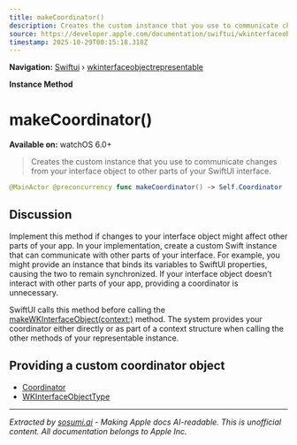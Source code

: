 ```yaml
---
title: makeCoordinator()
description: Creates the custom instance that you use to communicate changes from your interface object to other parts of your SwiftUI interface.
source: https://developer.apple.com/documentation/swiftui/wkinterfaceobjectrepresentable/makecoordinator()
timestamp: 2025-10-29T00:15:18.318Z
---
```


**Navigation:** [Swiftui](/documentation/swiftui) › [wkinterfaceobjectrepresentable](/documentation/swiftui/wkinterfaceobjectrepresentable)

**Instance Method**

# makeCoordinator()

**Available on:** watchOS 6.0+

> Creates the custom instance that you use to communicate changes from your interface object to other parts of your SwiftUI interface.

```swift
@MainActor @preconcurrency func makeCoordinator() -> Self.Coordinator
```

## Discussion

Implement this method if changes to your interface object might affect other parts of your app. In your implementation, create a custom Swift instance that can communicate with other parts of your interface. For example, you might provide an instance that binds its variables to SwiftUI properties, causing the two to remain synchronized. If your interface object doesn’t interact with other parts of your app, providing a coordinator is unnecessary.

SwiftUI calls this method before calling the [makeWKInterfaceObject(context:)](/documentation/swiftui/wkinterfaceobjectrepresentable/makewkinterfaceobject(context:)) method. The system provides your coordinator either directly or as part of a context structure when calling the other methods of your representable instance.

## Providing a custom coordinator object

- [Coordinator](/documentation/swiftui/wkinterfaceobjectrepresentable/coordinator)
- [WKInterfaceObjectType](/documentation/swiftui/wkinterfaceobjectrepresentable/wkinterfaceobjecttype)

---

*Extracted by [sosumi.ai](https://sosumi.ai) - Making Apple docs AI-readable.*
*This is unofficial content. All documentation belongs to Apple Inc.*
